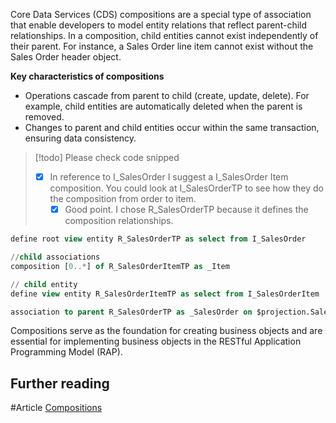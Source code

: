 Core Data Services (CDS) compositions are a special type of association that enable developers to model entity relations that reflect parent-child relationships. In a composition, child entities cannot exist independently of their parent. For instance, a Sales Order line item cannot exist without the Sales Order header object.

**Key characteristics of compositions**
- Operations cascade from parent to child (create, update, delete). For example, child entities are automatically deleted when the parent is removed.
- Changes to parent and child entities occur within the same transaction, ensuring data consistency.

> [!todo] Please check code snipped
> - [x] In reference to I_SalesOrder I suggest a I_SalesOrder Item composition. You could look at I_SalesOrderTP to see how they do the composition from order to item.
> 	- [x] Good point. I chose R_SalesOrderTP because it defines the composition relationships.

```DDL
define root view entity R_SalesOrderTP as select from I_SalesOrder

//child associations
composition [0..*] of R_SalesOrderItemTP as _Item
```

```DDL
// child entity
define view entity R_SalesOrderItemTP as select from I_SalesOrderItem

association to parent R_SalesOrderTP as _SalesOrder on $projection.SalesOrder = _SalesOrder.SalesOrder
```
Compositions serve as the foundation for creating business objects and are essential for implementing business objects in the RESTful Application Programming Model (RAP). 


## Further reading

#Article [Compositions](https://help.sap.com/docs/abap-cloud/abap-data-models/cds-compositions)